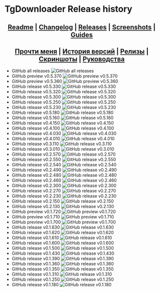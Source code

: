 ﻿# TgDownloader Release history

## <div align="center"><b><a href="../README.md">Readme</a> | <a href="../CHANGELOG.md">Changelog</a> | <a href="RELEASE.md">Releases</a> | <a href="SCREENSHOTS.md">Screenshots</a> | <a href="GUIDES.md">Guides</a></b></div>
## <div align="center"><b><a href="../README-RUS.md">Прочти меня</a> | <a href="../CHANGELOG-RUS.md">История версий</a> | <a href="RELEASE.md">Релизы</a> | <a href="SCREENSHOTS.md">Скриншоты</a> | <a href="GUIDES-RUS.md">Руководства</a></b></div>

- GitHub all releases       	![GitHub all releases](https://img.shields.io/github/downloads/DamianMorozov/TgDownloader/total?style=social)
- GitHub preview v0.5.370		![GitHub preview v0.5.370](https://img.shields.io/github/downloads/DamianMorozov/TgDownloader/v0.5.370/total?style=social)
- GitHub preview v0.5.360		![GitHub preview v0.5.360](https://img.shields.io/github/downloads/DamianMorozov/TgDownloader/v0.5.360/total?style=social)
- GitHub release v0.5.330		![GitHub release v0.5.330](https://img.shields.io/github/downloads/DamianMorozov/TgDownloader/v0.5.330/total?style=social)
- GitHub release v0.5.320		![GitHub release v0.5.320](https://img.shields.io/github/downloads/DamianMorozov/TgDownloader/v0.5.320/total?style=social)
- GitHub release v0.5.300		![GitHub release v0.5.300](https://img.shields.io/github/downloads/DamianMorozov/TgDownloader/v0.5.300/total?style=social)
- GitHub release v0.5.250		![GitHub release v0.5.250](https://img.shields.io/github/downloads/DamianMorozov/TgDownloader/v0.5.250/total?style=social)
- GitHub release v0.5.230		![GitHub release v0.5.230](https://img.shields.io/github/downloads/DamianMorozov/TgDownloader/v0.5.230/total?style=social)
- GitHub release v0.5.180		![GitHub release v0.5.180](https://img.shields.io/github/downloads/DamianMorozov/TgDownloader/v0.5.180/total?style=social)
- GitHub release v0.5.160		![GitHub release v0.5.160](https://img.shields.io/github/downloads/DamianMorozov/TgDownloader/v0.5.160/total?style=social)
- GitHub release v0.4.150		![GitHub release v0.4.150](https://img.shields.io/github/downloads/DamianMorozov/TgDownloader/v0.4.150/total?style=social)
- GitHub release v0.4.100		![GitHub release v0.4.100](https://img.shields.io/github/downloads/DamianMorozov/TgDownloader/v0.4.100/total?style=social)
- GitHub release v0.4.030		![GitHub release v0.4.030](https://img.shields.io/github/downloads/DamianMorozov/TgDownloader/v0.4.030/total?style=social)
- GitHub release v0.4.010		![GitHub release v0.4.010](https://img.shields.io/github/downloads/DamianMorozov/TgDownloader/v0.4.010/total?style=social)
- GitHub release v0.3.110		![GitHub release v0.3.110](https://img.shields.io/github/downloads/DamianMorozov/TgDownloader/v0.3.110/total?style=social)
- GitHub release v0.3.010		![GitHub release v0.3.010](https://img.shields.io/github/downloads/DamianMorozov/TgDownloader/v0.3.010/total?style=social)
- GitHub release v0.2.570		![GitHub release v0.2.570](https://img.shields.io/github/downloads/DamianMorozov/TgDownloader/v0.2.570/total?style=social)
- GitHub release v0.2.550		![GitHub release v0.2.550](https://img.shields.io/github/downloads/DamianMorozov/TgDownloader/v0.2.550/total?style=social)
- GitHub release v0.2.540		![GitHub release v0.2.540](https://img.shields.io/github/downloads/DamianMorozov/TgDownloader/v0.2.540/total?style=social)
- GitHub release v0.2.490		![GitHub release v0.2.490](https://img.shields.io/github/downloads/DamianMorozov/TgDownloader/v0.2.490/total?style=social)
- GitHub release v0.2.480		![GitHub release v0.2.480](https://img.shields.io/github/downloads/DamianMorozov/TgDownloader/v0.2.480/total?style=social)
- GitHub release v0.2.460		![GitHub release v0.2.460](https://img.shields.io/github/downloads/DamianMorozov/TgDownloader/v0.2.460/total?style=social)
- GitHub release v0.2.300		![GitHub release v0.2.300](https://img.shields.io/github/downloads/DamianMorozov/TgDownloader/v0.2.300/total?style=social)
- GitHub release v0.2.270		![GitHub release v0.2.270](https://img.shields.io/github/downloads/DamianMorozov/TgDownloader/v0.2.270/total?style=social)
- GitHub release v0.2.230		![GitHub release v0.2.230](https://img.shields.io/github/downloads/DamianMorozov/TgDownloader/v0.2.230/total?style=social)
- GitHub release v0.2.150		![GitHub release v0.2.150](https://img.shields.io/github/downloads/DamianMorozov/TgDownloader/v0.2.150/total?style=social)
- GitHub release v0.2.130		![GitHub release v0.2.130](https://img.shields.io/github/downloads/DamianMorozov/TgDownloader/v0.2.130/total?style=social)
- GitHub preview v0.1.720		![GitHub preview v0.1.720](https://img.shields.io/github/downloads/DamianMorozov/TgDownloader/v0.1.720/total?style=social)
- GitHub preview v0.1.710		![GitHub preview v0.1.710](https://img.shields.io/github/downloads/DamianMorozov/TgDownloader/v0.1.710/total?style=social)
- GitHub preview v0.1.700		![GitHub preview v0.1.700](https://img.shields.io/github/downloads/DamianMorozov/TgDownloader/v0.1.700/total?style=social)
- GitHub release v0.1.630		![GitHub release v0.1.630](https://img.shields.io/github/downloads/DamianMorozov/TgDownloader/v0.1.630/total?style=social)
- GitHub release v0.1.620		![GitHub release v0.1.620](https://img.shields.io/github/downloads/DamianMorozov/TgDownloader/v0.1.620/total?style=social)
- GitHub release v0.1.610		![GitHub release v0.1.610](https://img.shields.io/github/downloads/DamianMorozov/TgDownloader/v0.1.610/total?style=social)
- GitHub release v0.1.600		![GitHub release v0.1.600](https://img.shields.io/github/downloads/DamianMorozov/TgDownloader/v0.1.600/total?style=social)
- GitHub release v0.1.500		![GitHub release v0.1.500](https://img.shields.io/github/downloads/DamianMorozov/TgDownloader/v0.1.500/total?style=social)
- GitHub release v0.1.430		![GitHub release v0.1.430](https://img.shields.io/github/downloads/DamianMorozov/TgDownloader/v0.1.430/total?style=social)
- GitHub release v0.1.390		![GitHub release v0.1.390](https://img.shields.io/github/downloads/DamianMorozov/TgDownloader/v0.1.390/total?style=social)
- GitHub release v0.1.360		![GitHub release v0.1.360](https://img.shields.io/github/downloads/DamianMorozov/TgDownloader/v0.1.360/total?style=social)
- GitHub release v0.1.350		![GitHub release v0.1.350](https://img.shields.io/github/downloads/DamianMorozov/TgDownloader/v0.1.350/total?style=social)
- GitHub release v0.1.310		![GitHub release v0.1.310](https://img.shields.io/github/downloads/DamianMorozov/TgDownloader/v0.1.310/total?style=social)
- GitHub release v0.1.250		![GitHub release v0.1.250](https://img.shields.io/github/downloads/DamianMorozov/TgDownloader/v0.1.250/total?style=social)
- GitHub release v0.1.180		![GitHub release v0.1.180](https://img.shields.io/github/downloads/DamianMorozov/TgDownloader/v0.1.180/total?style=social)
